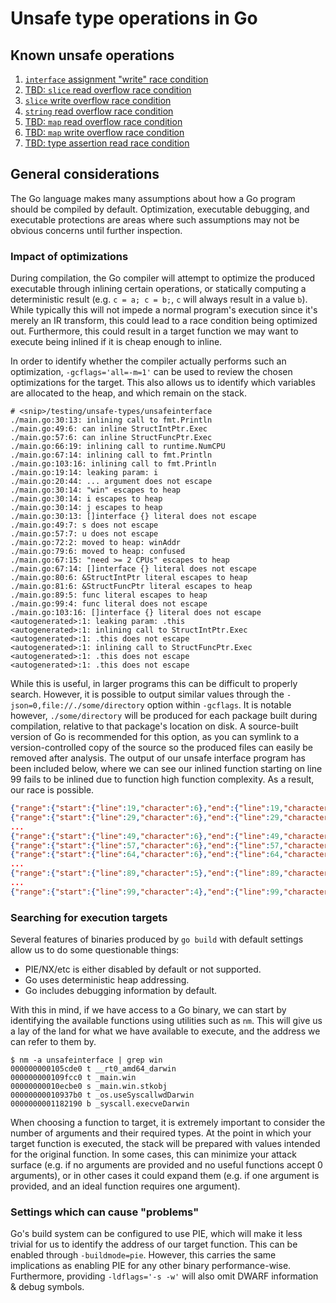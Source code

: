 # Unsafe type operations in Go

## Known unsafe operations
1. [`interface` assignment "write" race condition](unsafeinterface/README.md)
2. [TBD: `slice` read overflow race condition](#)
3. [`slice` write overflow race condition](unsafeslice/README.md)
4. [`string` read overflow race condition](unsafestring/README.md)
5. [TBD: `map` read overflow race condition](#)
6. [TBD: `map` write overflow race condition](#)
7. [TBD: type assertion read race condition](#)

## General considerations
The Go language makes many assumptions about how a Go program should be compiled by default. Optimization, executable debugging, and executable protections are areas where such assumptions may not be obvious concerns until further inspection.

### Impact of optimizations
During compilation, the Go compiler will attempt to optimize the produced executable through inlining certain operations, or statically computing a deterministic result (e.g. `c = a; c = b;`, `c` will always result in a value `b`). While typically this will not impede a normal program's execution since it's merely an IR transform, this could lead to a race condition being optimized out. Furthermore, this could result in a target function we may want to execute being inlined if it is cheap enough to inline.

In order to identify whether the compiler actually performs such an optimization, `-gcflags='all=-m=1'` can be used to review the chosen optimizations for the target. This also allows us to identify which variables are allocated to the heap, and which remain on the stack.

```
# <snip>/testing/unsafe-types/unsafeinterface
./main.go:30:13: inlining call to fmt.Println
./main.go:49:6: can inline StructIntPtr.Exec
./main.go:57:6: can inline StructFuncPtr.Exec
./main.go:66:19: inlining call to runtime.NumCPU
./main.go:67:14: inlining call to fmt.Println
./main.go:103:16: inlining call to fmt.Println
./main.go:19:14: leaking param: i
./main.go:20:44: ... argument does not escape
./main.go:30:14: "win" escapes to heap
./main.go:30:14: i escapes to heap
./main.go:30:14: j escapes to heap
./main.go:30:13: []interface {} literal does not escape
./main.go:49:7: s does not escape
./main.go:57:7: u does not escape
./main.go:72:2: moved to heap: winAddr
./main.go:79:6: moved to heap: confused
./main.go:67:15: "need >= 2 CPUs" escapes to heap
./main.go:67:14: []interface {} literal does not escape
./main.go:80:6: &StructIntPtr literal escapes to heap
./main.go:81:6: &StructFuncPtr literal escapes to heap
./main.go:89:5: func literal escapes to heap
./main.go:99:4: func literal does not escape
./main.go:103:16: []interface {} literal does not escape
<autogenerated>:1: leaking param: .this
<autogenerated>:1: inlining call to StructIntPtr.Exec
<autogenerated>:1: .this does not escape
<autogenerated>:1: inlining call to StructFuncPtr.Exec
<autogenerated>:1: .this does not escape
<autogenerated>:1: .this does not escape
```

While this is useful, in larger programs this can be difficult to properly search. However, it is possible to output similar values through the `-json=0,file://./some/directory` option within `-gcflags`. It is notable however, `./some/directory` will be produced for each package built during compilation, relative to that package's location on disk. A source-built version of Go is recommended for this option, as you can symlink to a version-controlled copy of the source so the produced files can easily be removed after analysis. The output of our unsafe interface program has been included below, where we can see our inlined function starting on line 99 fails to be inlined due to function high function complexity. As a result, our race is possible.

```json
{"range":{"start":{"line":19,"character":6},"end":{"line":19,"character":6}},"severity":3,"code":"cannotInlineFunction","source":"go compiler","message":"function too complex: cost 139 exceeds budget 80"}
{"range":{"start":{"line":29,"character":6},"end":{"line":29,"character":6}},"severity":3,"code":"cannotInlineFunction","source":"go compiler","message":"function too complex: cost 140 exceeds budget 80"}
...
{"range":{"start":{"line":49,"character":6},"end":{"line":49,"character":6}},"severity":3,"code":"canInlineFunction","source":"go compiler","message":"cost: 0"}
{"range":{"start":{"line":57,"character":6},"end":{"line":57,"character":6}},"severity":3,"code":"canInlineFunction","source":"go compiler","message":"cost: 65"}
{"range":{"start":{"line":64,"character":6},"end":{"line":64,"character":6}},"severity":3,"code":"cannotInlineFunction","source":"go compiler","message":"unhandled op GO"}
...
{"range":{"start":{"line":89,"character":5},"end":{"line":89,"character":5}},"severity":3,"code":"cannotInlineFunction","source":"go compiler","message":"unhandled op FOR"}
...
{"range":{"start":{"line":99,"character":4},"end":{"line":99,"character":4}},"severity":3,"code":"cannotInlineFunction","source":"go compiler","message":"function too complex: cost 81 exceeds budget 80"}
```

### Searching for execution targets
Several features of binaries produced by `go build` with default settings allow us to do some questionable things:

* PIE/NX/etc is either disabled by default or not supported.
* Go uses deterministic heap addressing.
* Go includes debugging information by default.

With this in mind, if we have access to a Go binary, we can start by identifying the available functions using utilities such as `nm`. This will give us a lay of the land for what we have available to execute, and the address we can refer to them by.

```
$ nm -a unsafeinterface | grep win
000000000105cde0 t __rt0_amd64_darwin
000000000109fcc0 t _main.win
00000000010ecbe0 s _main.win.stkobj
00000000010937b0 t _os.useSyscallwdDarwin
0000000001182190 b _syscall.execveDarwin
```

When choosing a function to target, it is extremely important to consider the number of arguments and their required types. At the point in which your target function is executed, the stack will be prepared with values intended for the original function. In some cases, this can minimize your attack surface (e.g. if no arguments are provided and no useful functions accept 0 arguments), or in other cases it could expand them (e.g. if one argument is provided, and an ideal function requires one argument).

### Settings which can cause "problems"
Go's build system can be configured to use PIE, which will make it less trivial for us to identify the address of our target function. This can be enabled through `-buildmode=pie`. However, this carries the same implications as enabling PIE for any other binary performance-wise. Furthermore, providing `-ldflags='-s -w'` will also omit DWARF information & debug symbols.